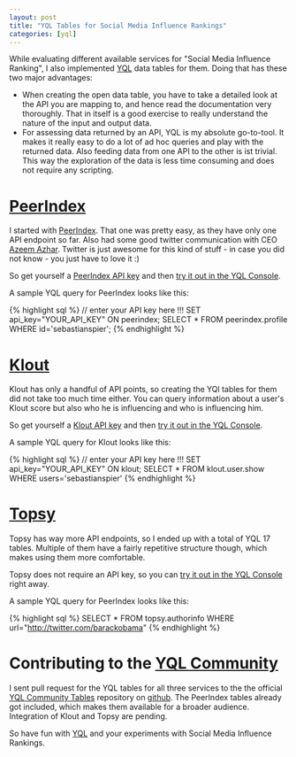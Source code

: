 ```yaml
---
layout: post
title: "YQL Tables for Social Media Influence Rankings"
categories: [yql]
---
```


While evaluating different available services for "Social Media Influence Ranking", I also implemented [YQL][yql] data tables for them. Doing that has these two major advantages:

* When creating the open data table, you have to take a detailed look at the API you are mapping to, and hence read the documentation very thoroughly. That in itself is a good exercise to really understand the nature of the input and output data.
* For assessing data returned by an API, YQL is my absolute go-to-tool. It makes it really easy to do a lot of ad hoc queries and play with the returned data. Also feeding data from one API to the other is ist trivial. This way the exploration of the data is less time consuming and does not require any scripting. 

# [PeerIndex][peerindex]

I started with [PeerIndex][peerindex]. That one was pretty easy, as they have only one API endpoint so far. Also had some good twitter communication with CEO [Azeem Azhar](https://twitter.com/#!/azeem). Twitter is just awesome for this kind of stuff - in case you did not know - you just have to love it :)

So get yourself a [PeerIndex API key](http://dev.peerindex.net/) and then [try it out in the YQL Console](http://yhoo.it/lFtT2P).

A sample YQL query for PeerIndex looks like this:

{% highlight sql %}
// enter your API key here !!!
SET api_key="YOUR_API_KEY" ON peerindex;
SELECT * FROM peerindex.profile WHERE id='sebastianspier';
{% endhighlight %}


# [Klout][klout]

Klout has only a handful of API points, so creating the YQl tables for them did not take too much time either. You can query information about a user's Klout score but also who he is influencing and who is influencing him.

So get yourself a [Klout API key](http://developer.klout.com/) and then [try it out in the YQL Console](http://yhoo.it/jU6pWh).

A sample YQL query for Klout looks like this:

{% highlight sql %}
// enter your API key here !!!
SET api_key="YOUR_API_KEY" ON klout;
SELECT * FROM klout.user.show WHERE users='sebastianspier'
{% endhighlight %}


# [Topsy][topsy] 

Topsy has way more API endpoints, so I ended up with a total of YQL 17 tables. Multiple of them have a fairly repetitive structure though, which makes using them more comfortable.

Topsy does not require an API key, so you can [try it out in the YQL Console](http://yhoo.it/lTc3Bs) right away.

A sample YQL query for PeerIndex looks like this:

{% highlight sql %}
SELECT * FROM topsy.authorinfo WHERE url="http://twitter.com/barackobama"
{% endhighlight %}


# Contributing to the [YQL Community][yql_open_data_tables]

I sent pull request for the YQL tables for all three services to the the official [YQL Community Tables][yql_open_data_tables] repository on [github][yql_open_data_tables_github]. The PeerIndex tables already got included, which makes them available for a broader audience. Integration of Klout and Topsy are pending.

So have fun with [YQL][yql] and your experiments with Social Media Influence Rankings.  



[yql]: http://developer.yahoo.com/yql/
[yql_open_data_tables]: http://www.datatables.org
[yql_open_data_tables_github]: https://github.com/yql/yql-tables

[klout]: http://klout.com
[peerindex]: http://www.peerindex.net
[topsy]: http://topsy.com
